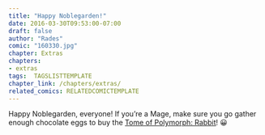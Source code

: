 ```yaml
---
title: "Happy Noblegarden!"
date: 2016-03-30T09:53:00-07:00
draft: false
author: "Rades"
comic: "160330.jpg"
chapter: Extras
chapters:
- extras
tags:  TAGSLISTTEMPLATE
chapter_link: /chapters/extras/
related_comics: RELATEDCOMICTEMPLATE
---
```


Happy Noblegarden, everyone! If you’re a Mage, make sure you go gather enough chocolate eggs to buy the [Tome of Polymorph: Rabbit](http://www.wowhead.com/item=44793/tome-of-polymorph-rabbit)!  😀

